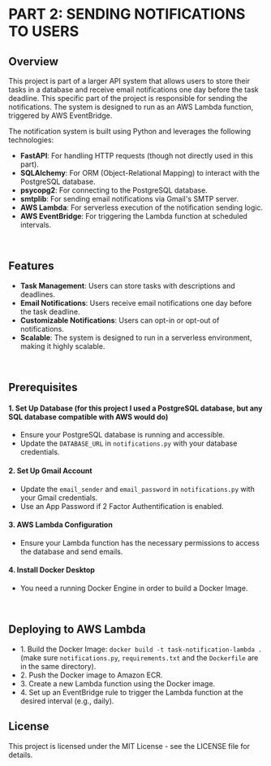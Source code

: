 <h1>PART 2: SENDING NOTIFICATIONS TO USERS</h1>

<h2>Overview</h2>

<p>This project is part of a larger API system that allows users to store their tasks in a database and receive email notifications one day before the task deadline. This specific part of the project is responsible for sending the notifications. The system is designed to run as an AWS Lambda function, triggered by AWS EventBridge.</p>

<p>The notification system is built using Python and leverages the following technologies:</p>
<ul>
  <li><strong>FastAPI</strong>: For handling HTTP requests (though not directly used in this part).</li>
  <li><strong>SQLAlchemy</strong>: For ORM (Object-Relational Mapping) to interact with the PostgreSQL database.</li>
  <li><strong>psycopg2</strong>: For connecting to the PostgreSQL database.</li>
  <li><strong>smtplib</strong>: For sending email notifications via Gmail's SMTP server.</li>
  <li><strong>AWS Lambda</strong>: For serverless execution of the notification sending logic.</li>
  <li><strong>AWS EventBridge</strong>: For triggering the Lambda function at scheduled intervals.</li>
</ul>

<br>
<h2>Features</h2>
<ul>
  <li><strong>Task Management</strong>: Users can store tasks with descriptions and deadlines.</li>
  <li><strong>Email Notifications</strong>: Users receive email notifications one day before the task deadline.</li>
  <li><strong>Customizable Notifications</strong>: Users can opt-in or opt-out of notifications.</li>
  <li><strong>Scalable</strong>: The system is designed to run in a serverless environment, making it highly scalable.</li>
</ul>

<br>
<h2>Prerequisites</h2>
<h4>1. Set Up Database (for this project I used a PostgreSQL database, but any SQL database compatible with AWS would do)</h4>
<ul>
  <li>Ensure your PostgreSQL database is running and accessible.</li>
  <li>Update the <code>DATABASE_URL</code> in <code>notifications.py</code> with your database credentials.</li>
</ul>
<h4>2. Set Up Gmail Account</h4>
<ul>
  <li>Update the <code>email_sender</code> and <code>email_password</code> in <code>notifications.py</code> with your Gmail credentials.</li>
  <li>Use an App Password if 2 Factor Authentification is enabled.</li>
</ul>
<h4>3. AWS Lambda Configuration</h4>
<ul>
  <li>Ensure your Lambda function has the necessary permissions to access the database and send emails.</li>
</ul>
<h4>4. Install Docker Desktop</h4>
<ul>
  <li>You need a running Docker Engine in order to build a Docker Image.</li>
</ul>

<br>
<h2>Deploying to AWS Lambda</h2>
<ul>
  <li>1. Build the Docker Image: <code>docker build -t task-notification-lambda .</code> (make sure <code>notifications.py</code>, <code>requirements.txt</code> and the <code>Dockerfile</code> are in the same directory).</li>
  <li>2. Push the Docker image to Amazon ECR.</li>
  <li>3. Create a new Lambda function using the Docker image.</li>
  <li>4. Set up an EventBridge rule to trigger the Lambda function at the desired interval (e.g., daily).</li>
</ul>

<h2>License</h2>
<p>This project is licensed under the MIT License - see the LICENSE file for details.</p>













